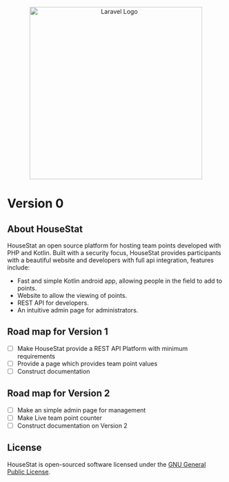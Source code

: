 <p align="center"><a href="https://laravel.com" target="_blank"><img src="https://raw.githubusercontent.com/Jm15itch/HouseStat/main/logo.png" width="400" alt="Laravel Logo"></a></p>

# Version 0

## About HouseStat

HouseStat an open source platform for hosting team points developed with PHP and Kotlin. Built with a security focus, HouseStat provides participants with a beautiful website and developers with full api integration, features include:

- Fast and simple Kotlin android app, allowing people in the field to add to points.
- Website to allow the viewing of points.
- REST API for developers.
- An intuitive admin page for administrators.

## Road map for Version 1

- [ ] Make HouseStat provide a REST API Platform with minimum requirements
- [ ] Provide a page which provides team point values
- [ ] Construct documentation

## Road map for Version 2

- [ ] Make an simple admin page for management
- [ ] Make Live team point counter
- [ ] Construct documentation on Version 2

## License

HouseStat is open-sourced software licensed under the [GNU General Public License](https://opensource.org/licenses/GPL-3.0).
